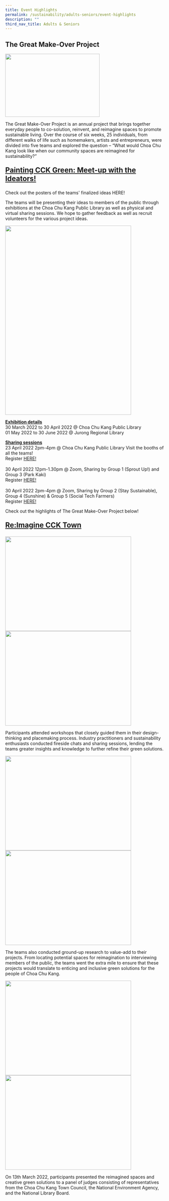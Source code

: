 ```yaml
---
title: Event Highlights
permalink: /sustainability/adults-seniors/event-highlights
description: ""
third_nav_title: Adults & Seniors
---
```

## The Great Make-Over Project
<img src="/images/sustainability/adults-and-seniors/GMO_eDM_600x300_1.jpg" style="width:300px;height:200px;">

The Great Make-Over Project is an annual project that brings together everyday people to co-solution, reinvent, and reimagine spaces to promote sustainable living. 
Over the course of six weeks, 25 individuals, from different walks of life such as homemakers, artists and entrepreneurs, were divided into five teams and explored the question – “What would Choa Chu Kang look like when our community spaces are reimagined for sustainability?”

<p style="font-size:160%;"><b><u> Painting CCK Green: Meet-up with the Ideators! </u></b></p>

Check out the posters of the teams' finalized ideas HERE!


The teams will be presenting their ideas to members of the public through exhibitions at the Choa Chu Kang Public Library as well as physical and virtual sharing sessions. We hope to gather feedback as well as recruit volunteers for the various project ideas.

<img src="images/sustainability/adults-and-seniors/Digital%20Bulletin%20Board.png" style="width:400px;height:600px;">


<b><u> Exhibition details</u></b>
<br>30 March 2022 to 30 April 2022  @ Choa Chu Kang Public Library
<br>01 May 2022 to 30 June 2022  @ Jurong Regional Library 

<b><u>Sharing sessions</u></b>
<br>23 April 2022 2pm-4pm  @ Choa Chu Kang Public Library
Visit the booths of all the teams!
<br>Register [HERE!](https://www.eventbrite.sg/e/painting-cck-green-meet-up-with-the-ideators-physical-registration-296489095867?aff=ebdssbdestsearch) <br>
<br> 30 April 2022 12pm-1.30pm @ Zoom, Sharing by Group 1 (Sprout Up!) and Group 3 (Park Kaki) 
<br> Register [HERE!](https://www.eventbrite.sg/e/painting-cck-green-meet-up-with-the-ideators-virtual-groups-1-3-registration-296489477007?aff=ebdssbdestsearch)<br>
<br>30 April 2022 2pm-4pm  @ Zoom, Sharing by Group 2 (Stay Sustainable), Group 4 (Sunshine) & Group 5 (Social Tech Farmers)
<br> Register [HERE!](https://www.eventbrite.sg/e/painting-cck-green-meet-up-with-the-ideators-virtual-groups-1-3-registration-296489477007?aff=ebdssbdestsearch)

Check out the highlights of The Great Make-Over Project below!

 <p style="font-size:160%;"><b><u> Re:Imagine CCK Town </u></b></p>

<img src="images/sustainability/adults-and-seniors/Screenshot2.png" style="width:400px;height:300px;">
<img src="images/sustainability/adults-and-seniors/IMG_6144.jpg" style ="width:400px;height:300px;">
		
Participants attended workshops that closely guided them in their design-thinking and placemaking process. Industry practitioners and sustainability enthusiasts conducted fireside chats and sharing sessions, lending the teams greater insights and knowledge to further refine their green solutions.

<img src="images/sustainability/adults-and-seniors/IMG_6319.jpg" style="width:400px;height:300px;">
<img src="images/sustainability/adults-and-seniors/Screenshot.png" style ="width:400px;height:300px;">

The teams also conducted ground-up research to value-add to their projects. From locating potential spaces for reimagination to interviewing members of the public, the teams went the extra mile to ensure that these projects would translate to enticing and inclusive green solutions for the people of Choa Chu Kang. 

<img src="images/sustainability/adults-and-seniors/IMG_6441.jpg" style="width:400px;height:300px;">
<img src="images/sustainability/adults-and-seniors/IMG_6639.jpg" style ="width:400px;height:300px;">

On 13th March 2022, participants presented the reimagined spaces and creative green solutions to a panel of judges consisting of representatives from the Choa Chu Kang Town Council, the National Environment Agency, and the National Library Board.
